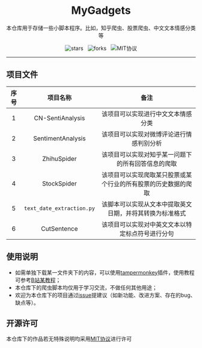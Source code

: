 <h1 align="center">
    MyGadgets
</h1>

<p align="center">本仓库用于存储一些小脚本程序。比如，知乎爬虫、股票爬虫、中文文本情感分类等</p>
<p align="center"><img src="https://img.shields.io/github/stars/Duguce/MyGadgets.svg?color=purple" alt="stars">&nbsp&nbsp&nbsp<img src="https://img.shields.io/github/forks/Duguce/MyGadgets.svg?color=red" alt="forks">&nbsp&nbsp&nbsp<img src="https://img.shields.io/badge/license-MIT-yellow" alt="MIT协议"></p>


------

## 项目文件

| 序号 |         项目名称          |                             备注                             |
| :--: | :-----------------------: | :----------------------------------------------------------: |
|  1   |     CN-SentiAnalysis      |              该项目可以实现进行中文文本情感分类              |
|  2   |     SentimentAnalysis     |           该项目可以实现对微博评论进行情感判别分析           |
|  3   |        ZhihuSpider        |      该项目可以实现对知乎某一问题下的所有回答信息的爬取      |
|  4   |        StockSpider        | 该项目可以实现爬取某只股票或某个行业的所有股票的历史数据的爬取 |
|  5   | `text_date_extraction.py` |   该脚本可以实现从文本中提取英文日期，并将其转换为标准格式   |
|  6   |        CutSentence        |       该项目可以实现对中英文文本以特定标点符号进行分句       |



## 使用说明

- 如需单独下载某一文件夹下的内容，可以使用[tampermonkey](https://www.tampermonkey.net/)插件，使用教程可参考[B站某教程](https://www.bilibili.com/video/BV1rL411K7Mx?spm_id_from=333.880.my_history.page.click&vd_source=0107121ae6b1cce515e0c483ec265833)；
- 本仓库下的爬虫脚本均仅用于学习交流，不做任何其他用途；
- 欢迎为本仓库下的项目通过[issue](https://github.com/Duguce/MyGadgets/issues)提建议（如新功能、改进方案、存在的bug、缺点等）。



## 开源许可

本仓库下的作品若无特殊说明均采用[MIT协议](./LICENSE)进行许可

